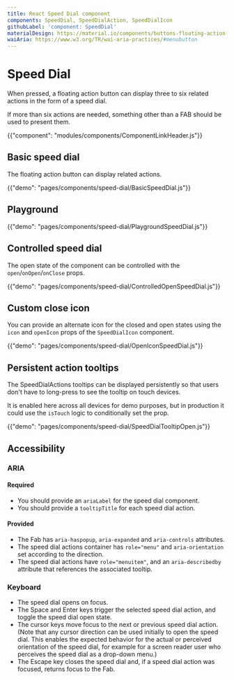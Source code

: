 ```yaml
---
title: React Speed Dial component
components: SpeedDial, SpeedDialAction, SpeedDialIcon
githubLabel: 'component: SpeedDial'
materialDesign: https://material.io/components/buttons-floating-action-button#types-of-transitions
waiAria: https://www.w3.org/TR/wai-aria-practices/#menubutton
---
```


# Speed Dial

<p class="description">When pressed, a floating action button can display three to six related actions in the form of a speed dial.</p>

If more than six actions are needed, something other than a FAB should be used to present them.

{{"component": "modules/components/ComponentLinkHeader.js"}}

## Basic speed dial

The floating action button can display related actions.

{{"demo": "pages/components/speed-dial/BasicSpeedDial.js"}}

## Playground

{{"demo": "pages/components/speed-dial/PlaygroundSpeedDial.js"}}

## Controlled speed dial

The open state of the component can be controlled with the `open`/`onOpen`/`onClose` props.

{{"demo": "pages/components/speed-dial/ControlledOpenSpeedDial.js"}}

## Custom close icon

You can provide an alternate icon for the closed and open states using the `icon` and `openIcon` props
of the `SpeedDialIcon` component.

{{"demo": "pages/components/speed-dial/OpenIconSpeedDial.js"}}

## Persistent action tooltips

The SpeedDialActions tooltips can be displayed persistently so that users don't have to long-press to see the tooltip on touch devices.

It is enabled here across all devices for demo purposes, but in production it could use the `isTouch` logic to conditionally set the prop.

{{"demo": "pages/components/speed-dial/SpeedDialTooltipOpen.js"}}

## Accessibility

### ARIA

#### Required

- You should provide an `ariaLabel` for the speed dial component.
- You should provide a `tooltipTitle` for each speed dial action.

#### Provided

- The Fab has `aria-haspopup`, `aria-expanded` and `aria-controls` attributes.
- The speed dial actions container has `role="menu"` and `aria-orientation` set according to the direction.
- The speed dial actions have `role="menuitem"`, and an `aria-describedby` attribute that references the associated tooltip.

### Keyboard

- The speed dial opens on focus.
- The Space and Enter keys trigger the selected speed dial action, and toggle the speed dial open state.
- The cursor keys move focus to the next or previous speed dial action. (Note that any cursor direction can be used initially to open the speed dial. This enables the expected behavior for the actual or perceived orientation of the speed dial, for example for a screen reader user who perceives the speed dial as a drop-down menu.)
- The Escape key closes the speed dial and, if a speed dial action was focused, returns focus to the Fab.
